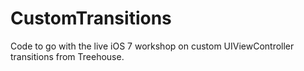 CustomTransitions
=================

Code to go with the live iOS 7 workshop on custom UIViewController transitions from Treehouse.
